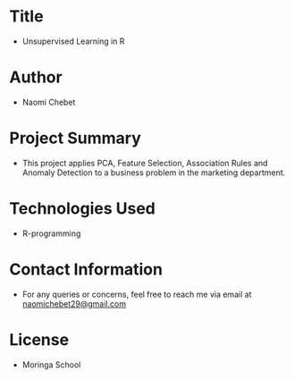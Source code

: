 
# Title
* Unsupervised Learning in R
# Author
* Naomi Chebet
# Project Summary
* This project applies PCA, Feature Selection, Association Rules and Anomaly Detection to a business problem in the marketing department.
# Technologies Used
* R-programming
# Contact Information
* For any queries or concerns, feel free to reach me via email at naomichebet29@gmail.com
# License
* Moringa School
